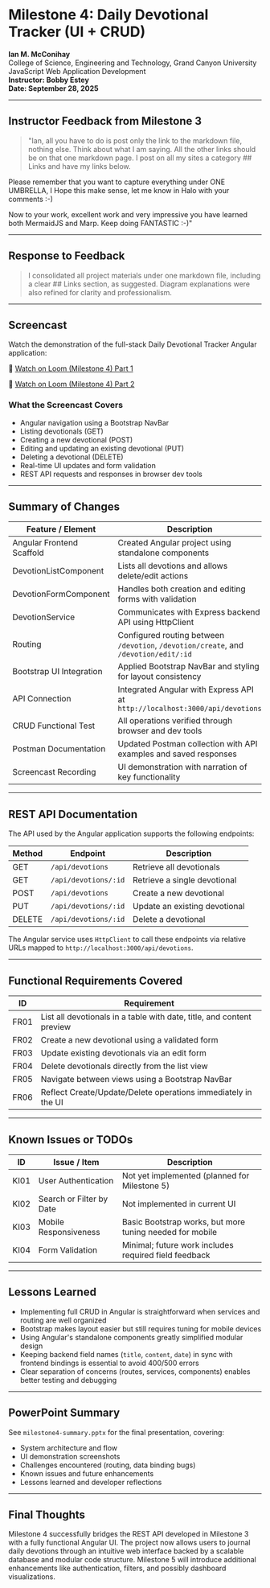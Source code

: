 # Milestone 4: Daily Devotional Tracker (UI + CRUD)

**Ian M. McConihay**  
College of Science, Engineering and Technology, Grand Canyon University  
JavaScript Web Application Development  
**Instructor: Bobby Estey**  
**Date: September 28, 2025**

---

## Instructor Feedback from Milestone 3

> "Ian, all you have to do is post only the link to the markdown file, nothing else.  Think about what I am saying.  All the other links should be on that one markdown page.  I post on all my sites a category ## Links and have my links below.

 

Please remember that you want to capture everything under ONE UMBRELLA, I Hope this make sense, let me know in Halo with your comments :-)

 

Now to your work, excellent work and very impressive you have learned both MermaidJS and Marp.  Keep doing FANTASTIC :-)"

---

## Response to Feedback

> I consolidated all project materials under one markdown file, including a clear ## Links section, as suggested. Diagram explanations were also refined for clarity and professionalism.

---

## Screencast

Watch the demonstration of the full-stack Daily Devotional Tracker Angular application:

🔗 [Watch on Loom (Milestone 4) Part 1](https://www.loom.com/share/67b4f3415836406bb6254c647d67d540?sid=b1149773-6a18-4491-99d5-f6cb496f237b)

🔗 [Watch on Loom (Milestone 4) Part 2](https://www.loom.com/share/a9f4d23bef2040c0a9e3ad2b5f11016a?sid=c985ef2d-eac0-4b74-b73c-d7d2cf724d87)

### What the Screencast Covers

- Angular navigation using a Bootstrap NavBar
- Listing devotionals (GET)
- Creating a new devotional (POST)
- Editing and updating an existing devotional (PUT)
- Deleting a devotional (DELETE)
- Real-time UI updates and form validation
- REST API requests and responses in browser dev tools

---

## Summary of Changes

| Feature / Element           | Description                                                                  | Status     |
|-----------------------------|------------------------------------------------------------------------------|------------|
| Angular Frontend Scaffold   | Created Angular project using standalone components                         | Completed  |
| DevotionListComponent       | Lists all devotions and allows delete/edit actions                          | Completed  |
| DevotionFormComponent       | Handles both creation and editing forms with validation                     | Completed  |
| DevotionService             | Communicates with Express backend API using HttpClient                      | Completed  |
| Routing                     | Configured routing between `/devotion`, `/devotion/create`, and `/devotion/edit/:id` | Completed  |
| Bootstrap UI Integration    | Applied Bootstrap NavBar and styling for layout consistency                 | Completed  |
| API Connection              | Integrated Angular with Express API at `http://localhost:3000/api/devotions` | Completed  |
| CRUD Functional Test        | All operations verified through browser and dev tools                       | Completed  |
| Postman Documentation       | Updated Postman collection with API examples and saved responses            | Completed  |
| Screencast Recording        | UI demonstration with narration of key functionality                       | Completed  |

---

## REST API Documentation

The API used by the Angular application supports the following endpoints:

| Method | Endpoint              | Description                        |
|--------|-----------------------|------------------------------------|
| GET    | `/api/devotions`      | Retrieve all devotionals           |
| GET    | `/api/devotions/:id`  | Retrieve a single devotional       |
| POST   | `/api/devotions`      | Create a new devotional            |
| PUT    | `/api/devotions/:id`  | Update an existing devotional      |
| DELETE | `/api/devotions/:id`  | Delete a devotional                |

The Angular service uses `HttpClient` to call these endpoints via relative URLs mapped to `http://localhost:3000/api/devotions`.

---

## Functional Requirements Covered

| ID   | Requirement                                                                 |
|------|------------------------------------------------------------------------------|
| FR01 | List all devotionals in a table with date, title, and content preview       |
| FR02 | Create a new devotional using a validated form                              |
| FR03 | Update existing devotionals via an edit form                                |
| FR04 | Delete devotionals directly from the list view                              |
| FR05 | Navigate between views using a Bootstrap NavBar                             |
| FR06 | Reflect Create/Update/Delete operations immediately in the UI               |

---

## Known Issues or TODOs

| ID   | Issue / Item                         | Description                                              |
|------|--------------------------------------|----------------------------------------------------------|
| KI01 | User Authentication                  | Not yet implemented (planned for Milestone 5)            |
| KI02 | Search or Filter by Date             | Not implemented in current UI                            |
| KI03 | Mobile Responsiveness                | Basic Bootstrap works, but more tuning needed for mobile |
| KI04 | Form Validation                      | Minimal; future work includes required field feedback    |

---

## Lessons Learned

- Implementing full CRUD in Angular is straightforward when services and routing are well organized
- Bootstrap makes layout easier but still requires tuning for mobile devices
- Using Angular's standalone components greatly simplified modular design
- Keeping backend field names (`title`, `content`, `date`) in sync with frontend bindings is essential to avoid 400/500 errors
- Clear separation of concerns (routes, services, components) enables better testing and debugging

---

## PowerPoint Summary

See `milestone4-summary.pptx` for the final presentation, covering:

- System architecture and flow
- UI demonstration screenshots
- Challenges encountered (routing, data binding bugs)
- Known issues and future enhancements
- Lessons learned and developer reflections

---

## Final Thoughts

Milestone 4 successfully bridges the REST API developed in Milestone 3 with a fully functional Angular UI. The project now allows users to journal daily devotions through an intuitive web interface backed by a scalable database and modular code structure. Milestone 5 will introduce additional enhancements like authentication, filters, and possibly dashboard visualizations.